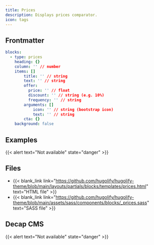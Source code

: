 ```yaml
---
title: Prices
description: Displays prices comparator.
icon: tags
---
```


## Frontmatter

```yml
blocks:
  - type: prices
    heading: {}
    column: '' // number
    items: []
        title: '' // string
        text: '' // string
        offer:
          price: '' // float
          discount: '' // string (e.g. 10%)
          frequency: '' // string
        arguments: []
            icon: '' // string (bootstrap icon)
            text: '' // string
        cta: {}
    background: false
```

## Examples

{{< alert text="Not available" state="danger" >}}

## Files

- {{< blank_link link="https://github.com/hugolify/hugolify-theme/blob/main/layouts/partials/blocks/templates/prices.html" text="HTML file" >}}
- {{< blank_link link="https://github.com/hugolify/hugolify-theme/blob/main/assets/sass/components/blocks/_prices.sass" text="SASS file" >}}

## Decap CMS

{{< alert text="Not available" state="danger" >}}
